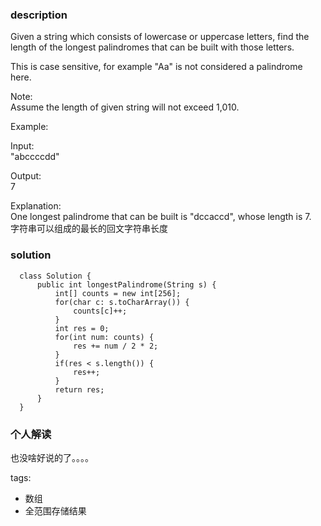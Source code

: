 ### description    
  Given a string which consists of lowercase or uppercase letters, find the length of the longest palindromes that can be built with those letters.  
    
  This is case sensitive, for example "Aa" is not considered a palindrome here.  
    
  Note:  
  Assume the length of given string will not exceed 1,010.  
    
  Example:  
    
  Input:  
  "abccccdd"  
    
  Output:  
  7  
    
  Explanation:  
  One longest palindrome that can be built is "dccaccd", whose length is 7.  
  字符串可以组成的最长的回文字符串长度  
### solution    
```    
  class Solution {  
      public int longestPalindrome(String s) {  
          int[] counts = new int[256];  
          for(char c: s.toCharArray()) {  
              counts[c]++;  
          }  
          int res = 0;  
          for(int num: counts) {  
              res += num / 2 * 2;  
          }  
          if(res < s.length()) {  
              res++;  
          }  
          return res;  
      }  
  }  
```    
    
### 个人解读    
  也没啥好说的了。。。。  
    
tags:    
  -  数组  
  -  全范围存储结果  
